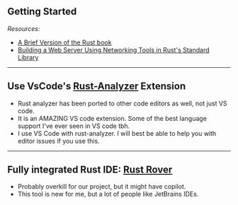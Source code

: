## Getting Started

_Resources:_

* [A Brief Version of the Rust book](https://stevedonovan.github.io/rust-gentle-intro/1-basics.html)
* [Building a Web Server Using Networking Tools in Rust's Standard Library](https://stevedonovan.github.io/rust-gentle-intro/1-basics.html)

---

## Use VsCode's [Rust-Analyzer](https://rust-analyzer.github.io/) Extension

* Rust analyzer has been ported to other code editors as well, not just VS code.
* It is an AMAZING VS code extension. Some of the best language support I've ever seen in VS code tbh.
* I use VS Code with rust-analyzer. I will best be able to help you with editor issues if you use this.

---

## Fully integrated Rust IDE: [**Rust Rover**](https://www.jetbrains.com/rust/)

* Probably overkill for our project, but it might have copilot.
* This tool is new for me, but a lot of people like JetBrains IDEs.